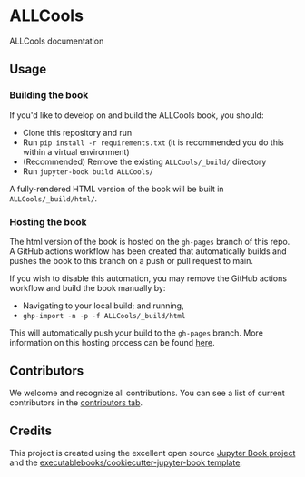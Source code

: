 # ALLCools

ALLCools documentation

## Usage

### Building the book

If you'd like to develop on and build the ALLCools book, you should:

- Clone this repository and run
- Run `pip install -r requirements.txt` (it is recommended you do this within a virtual environment)
- (Recommended) Remove the existing `ALLCools/_build/` directory
- Run `jupyter-book build ALLCools/`

A fully-rendered HTML version of the book will be built in `ALLCools/_build/html/`.

### Hosting the book

The html version of the book is hosted on the `gh-pages` branch of this repo. A GitHub actions workflow has been created that automatically builds and pushes the book to this branch on a push or pull request to main.

If you wish to disable this automation, you may remove the GitHub actions workflow and build the book manually by:

- Navigating to your local build; and running,
- `ghp-import -n -p -f ALLCools/_build/html`

This will automatically push your build to the `gh-pages` branch. More information on this hosting process can be found [here](https://jupyterbook.org/publish/gh-pages.html#manually-host-your-book-with-github-pages).

## Contributors

We welcome and recognize all contributions. You can see a list of current contributors in the [contributors tab](https://github.com/lhqing/allcools/graphs/contributors).

## Credits

This project is created using the excellent open source [Jupyter Book project](https://jupyterbook.org/) and the [executablebooks/cookiecutter-jupyter-book template](https://github.com/executablebooks/cookiecutter-jupyter-book).
